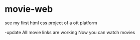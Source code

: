 # movie-web
see my first html css project of a ott platform

-update
All movie links are working
Now you can watch movies